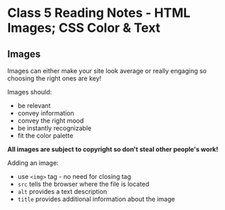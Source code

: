 # Class 5 Reading Notes - HTML Images; CSS Color & Text

## Images

Images can either make your site look average or really engaging so choosing the right ones are key!


Images should:
- be relevant
- convey information
- convey the right mood
- be instantly recognizable
- fit the color palette

**All images are subject to copyright so don't steal other people's work!**

Adding an image:
- use `<img>` tag - no need for closing tag
- `src` tells the browser where the file is located
- `alt` provides a text description
- `title` provides additional information about the image

